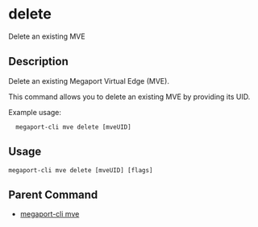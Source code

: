 # delete

Delete an existing MVE

## Description

Delete an existing Megaport Virtual Edge (MVE).

This command allows you to delete an existing MVE by providing its UID.

Example usage:

```
  megaport-cli mve delete [mveUID]
```



## Usage

```
megaport-cli mve delete [mveUID] [flags]
```



## Parent Command

* [megaport-cli mve](megaport-cli_mve.md)







